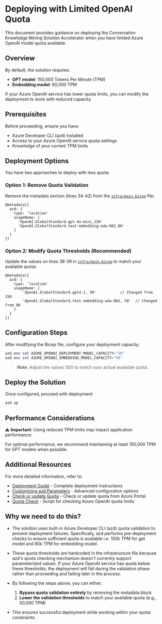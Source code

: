 # Deploying with Limited OpenAI Quota

This document provides guidance on deploying the Conversation Knowledge Mining Solution Accelerator when you have limited Azure OpenAI model quota available.

## Overview

By default, the solution requires:
- **GPT model**: 150,000 Tokens Per Minute (TPM)
- **Embedding model**: 80,000 TPM

If your Azure OpenAI service has lower quota limits, you can modify the deployment to work with reduced capacity.

## Prerequisites

Before proceeding, ensure you have:
- Azure Developer CLI (azd) installed
- Access to your Azure OpenAI service quota settings
- Knowledge of your current TPM limits

## Deployment Options

You have two approaches to deploy with less quota:

### Option 1: Remove Quota Validation

Remove the metadata section (lines 34-42) from the [`infra/main.bicep`](../infra/main.bicep) file:

```bicep
@metadata({
  azd: {
    type: 'location'
    usageName: [
      'OpenAI.GlobalStandard.gpt-4o-mini,150'
      'OpenAI.GlobalStandard.text-embedding-ada-002,80'
    ]
  }
})
```

### Option 2: Modify Quota Thresholds (Recommended)

Update the values on lines 38-39 in [`infra/main.bicep`](../infra/main.bicep) to match your available quota:

```bicep
@metadata({
  azd: {
    type: 'location'
    usageName: [
        'OpenAI.GlobalStandard.gpt4.1, 50'           // Changed from 150
        'OpenAI.GlobalStandard.text-embedding-ada-002, 50'  // Changed from 80
    ]
  }
})
```

## Configuration Steps

After modifying the Bicep file, configure your deployment capacity:

```powershell
azd env set AZURE_OPENAI_DEPLOYMENT_MODEL_CAPACITY="50"
azd env set AZURE_OPENAI_EMBEDDING_MODEL_CAPACITY="50"
```

> **Note**: Adjust the values (50) to match your actual available quota.

## Deploy the Solution

Once configured, proceed with deployment:

```powershell
azd up
```

## Performance Considerations

⚠️ **Important**: Using reduced TPM limits may impact application performance:

For optimal performance, we recommend maintaining at least 150,000 TPM for GPT models when possible.

## Additional Resources

For more detailed information, refer to:

- [Deployment Guide](DeploymentGuide.md) - Complete deployment instructions
- [Customizing azd Parameters](CustomizingAzdParameters.md) - Advanced configuration options
- [Check or update Quota](AzureGPTQuotaSettings.md) - Check or update quota from Azure Portal
- [Quota Check](QuotaCheck.md) - Script for checking Azure OpenAI quota limits

## Why we need to do this?
- The solution uses built-in Azure Developer CLI (azd) quota validation to prevent deployment failures. Specifically, azd performs pre-deployment checks to ensure sufficient quota is available i.e. 150k TPM for gpt model and 80k TPM for embedding model.

- These quota thresholds are hardcoded in the infrastructure file because azd's quota checking mechanism doesn't currently support parameterized values. If your Azure OpenAI service has quota below these thresholds, the deployment will fail during the validation phase rather than proceeding and failing later in the process.

- By following the steps above, you can either:
    1. **Bypass quota validation entirely** by removing the metadata block
    2. **Lower the validation thresholds** to match your available quota (e.g., 50,000 TPM)

- This ensures successful deployment while working within your quota constraints.